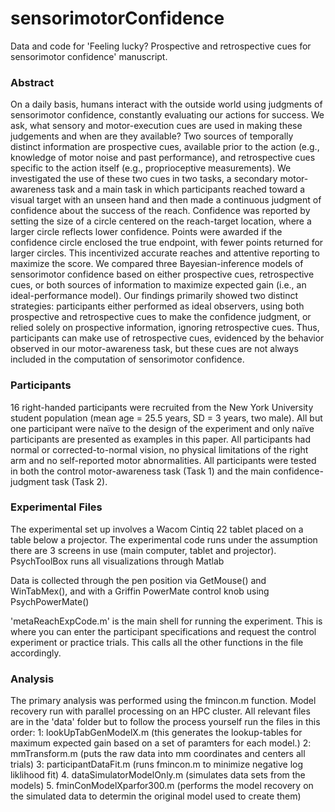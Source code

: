 # sensorimotorConfidence
Data and code for 'Feeling lucky? Prospective and retrospective cues for sensorimotor confidence' manuscript. 

### Abstract
On a daily basis, humans interact with the outside world using judgments of sensorimotor confidence, constantly evaluating our actions for success. We ask, what sensory and motor-execution cues are used in making these judgements and when are they available? Two sources of temporally distinct information are prospective cues, available prior to the action (e.g., knowledge of motor noise and past performance), and retrospective cues specific to the action itself (e.g., proprioceptive measurements). We investigated the use of these two cues in two tasks, a secondary motor-awareness task and a main task in which participants reached toward a visual target with an unseen hand and then made a continuous judgment of confidence about the success of the reach. Confidence was reported by setting the size of a circle centered on the reach-target location, where a larger circle reflects lower confidence. Points were awarded if the confidence circle enclosed the true endpoint, with fewer points returned for larger circles. This incentivized accurate reaches and attentive reporting to maximize the score. We compared three Bayesian-inference models of sensorimotor confidence based on either prospective cues, retrospective cues, or both sources of information to maximize expected gain (i.e., an ideal-performance model). Our findings primarily showed two distinct strategies: participants either performed as ideal observers, using both prospective and retrospective cues to make the confidence judgment, or relied solely on prospective information, ignoring retrospective cues. Thus, participants can make use of retrospective cues, evidenced by the behavior observed in our motor-awareness task, but these cues are not always included in the computation of sensorimotor confidence.

### Participants
16 right-handed participants were recruited from the New York University student population (mean age = 25.5 years, SD = 3 years, two male). All but one participant were naïve to the design of the experiment and only naïve participants are presented as examples in this paper. All participants had normal or corrected-to-normal vision, no physical limitations of the right arm and no self-reported motor abnormalities. All participants were tested in both the control motor-awareness task (Task 1) and the main confidence-judgment task (Task 2).

### Experimental Files
The experimental set up involves a Wacom Cintiq 22 tablet placed on a table below a projector. The experimental code runs under the assumption there are 3 screens in use (main computer, tablet and projector). PsychToolBox runs all visualizations through Matlab

Data is collected through the pen position via GetMouse() and WinTabMex(), and with a Griffin PowerMate control knob using PsychPowerMate()

'metaReachExpCode.m' is the main shell for running the experiment. This is where you can enter the participant specifications and request the control experiment or practice trials. This calls all the other functions in the file accordingly.

### Analysis
The primary analysis was performed using the fmincon.m function. Model recovery run with parallel processing on an HPC cluster. All relevant files are in the 'data' folder but to follow the process yourself run the files in this order: 
1: lookUpTabGenModelX.m (this generates the lookup-tables for maximum expected gain based on a set of paramters for each model.) 
2: mmTransform.m (puts the raw data into mm coordinates and centers all trials)
3: participantDataFit.m (runs fmincon.m to minimize negative log liklihood fit)
4. dataSimulatorModelOnly.m (simulates data sets from the models)
5. fminConModelXparfor300.m (performs the model recovery on the simulated data to determin the original model used to create them)
